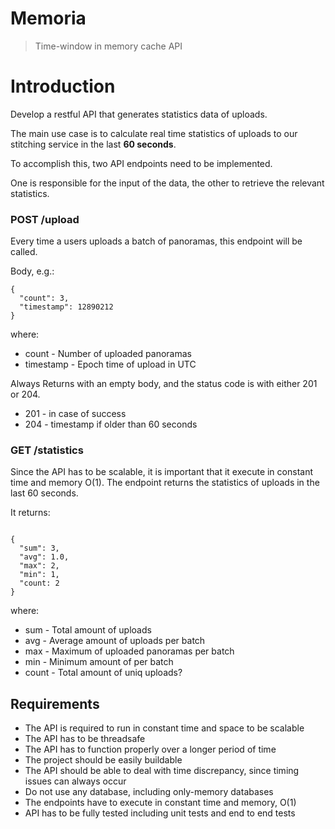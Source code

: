 # Memoria
> Time-window in memory cache API

# Introduction

Develop a restful API that generates statistics data of uploads.

The main use case is to calculate real time statistics of uploads to our stitching service in the last **60 seconds**.

To accomplish this, two API endpoints need to be implemented.

One is responsible for the input of the data, the other to retrieve the relevant statistics.

### POST /upload

Every time a users uploads a batch of panoramas, this endpoint will be called.

Body, e.g.:

```
{
  "count": 3,
  "timestamp": 12890212
}
```
where:

* count - Number of uploaded panoramas
* timestamp - Epoch time of upload in UTC

Always Returns with an empty body, and the status code is with either 201 or 204.

* 201 - in case of success
* 204 - timestamp if older than 60 seconds

### GET /statistics

Since the API has to be scalable, it is important that it execute in constant time and memory O(1).
The endpoint returns the statistics of uploads in the last 60 seconds.

It returns:

```

{
  "sum": 3,
  "avg": 1.0,
  "max": 2,
  "min": 1,
  "count: 2
}
```

where:

* sum - Total amount of uploads
* avg - Average amount of uploads per batch
* max - Maximum of uploaded panoramas per batch
* min - Minimum amount of per batch
* count - Total amount of uniq uploads?

## Requirements

* The API is required to run in constant time and space to be scalable
* The API has to be threadsafe
* The API has to function properly over a longer period of time
* The project should be easily buildable
* The API should be able to deal with time discrepancy, since timing issues can always occur
* Do not use any database, including only-memory databases
* The endpoints have to execute in constant time and memory, O(1)
* API has to be fully tested including unit tests and end to end tests

